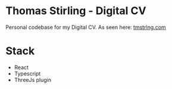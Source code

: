 # Thomas Stirling - Digital CV
Personal codebase for my Digital CV. As seen here: [tmstrlng.com](https://tmstrlng.com/)

# Stack
- React
- Typescript
- ThreeJs plugin